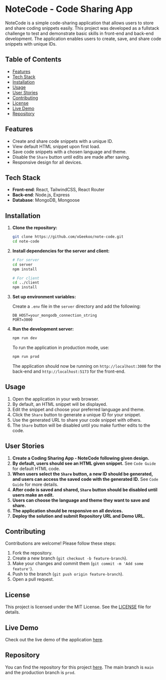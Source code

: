 # NoteCode - Code Sharing App

NoteCode is a simple code-sharing application that allows users to store and share coding snippets easily. This project was developed as a fullstack challenge to test and demonstrate basic skills in front-end and back-end development. The application enables users to create, save, and share code snippets with unique IDs.

## Table of Contents

- [Features](#features)
- [Tech Stack](#tech-stack)
- [Installation](#installation)
- [Usage](#usage)
- [User Stories](#user-stories)
- [Contributing](#contributing)
- [License](#license)
- [Live Demo](#live-demo)
- [Repository](#repository)

## Features

- Create and share code snippets with a unique ID.
- View default HTML snippet upon first load.
- Save code snippets with a chosen language and theme.
- Disable the `Share` button until edits are made after saving.
- Responsive design for all devices.

## Tech Stack

- **Front-end**: React, TailwindCSS, React Router
- **Back-end**: Node.js, Express
- **Database**: MongoDB, Mongoose

## Installation

1. **Clone the repository:**

    ```sh
    git clone https://github.com/xGeekoo/note-code.git
    cd note-code
    ```

2. **Install dependencies for the server and client:**

    ```sh
    # For server
    cd server
    npm install
    
    # For client
    cd ../client
    npm install
    ```

3. **Set up environment variables:**

    Create a `.env` file in the `server` directory and add the following:

    ```env
    DB_HOST=your_mongodb_connection_string
    PORT=3000
    ```

4. **Run the development server:**

    ```sh
    npm run dev
    ```

    To run the application in production mode, use:

    ```sh
    npm run prod
    ```

    The application should now be running on `http://localhost:3000` for the back-end and `http://localhost:5173` for the front-end.

## Usage

1. Open the application in your web browser.
2. By default, an HTML snippet will be displayed.
3. Edit the snippet and choose your preferred language and theme.
4. Click the `Share` button to generate a unique ID for your snippet.
5. Use the generated URL to share your code snippet with others.
6. The `Share` button will be disabled until you make further edits to the code.

## User Stories

1. **Create a Coding Sharing App - NoteCode following given design.**
2. **By default, users should see an HTML given snippet.** See `Code Guide` for default HTML code.
3. **When users select the `Share` button, a new ID should be generated, and users can access the saved code with the generated ID.** See `Code Guide` for more details.
4. **After code is saved and shared, `Share` button should be disabled until users make an edit.**
5. **Users can choose the language and theme they want to save and share.**
6. **The application should be responsive on all devices.**
7. **Deploy the solution and submit Repository URL and Demo URL.**

## Contributing

Contributions are welcome! Please follow these steps:

1. Fork the repository.
2. Create a new branch (`git checkout -b feature-branch`).
3. Make your changes and commit them (`git commit -m 'Add some feature'`).
4. Push to the branch (`git push origin feature-branch`).
5. Open a pull request.

## License

This project is licensed under the MIT License. See the [LICENSE](LICENSE) file for details.

## Live Demo

Check out the live demo of the application [here](https://note-code.onrender.com/).

## Repository

You can find the repository for this project [here](https://github.com/xGeekoo/note-code). The main branch is `main` and the production branch is `prod`.
